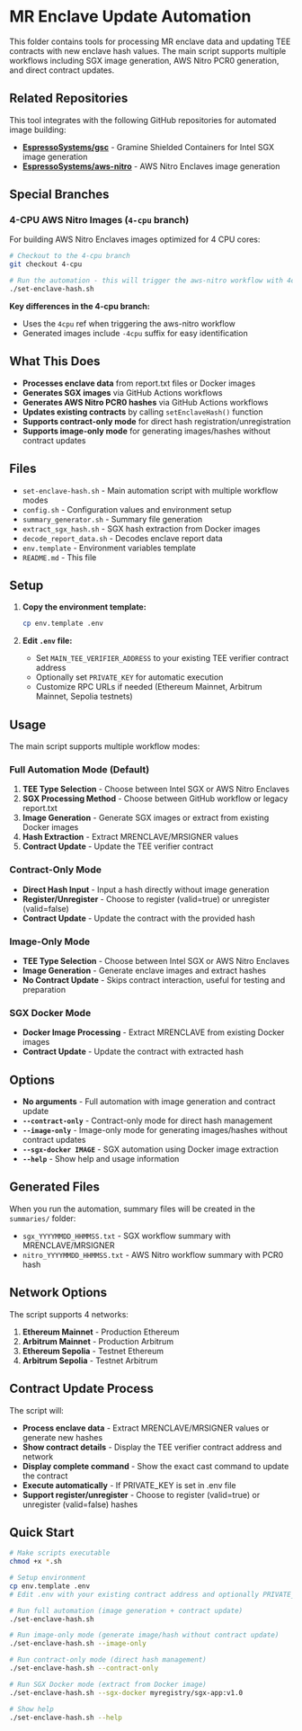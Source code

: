 # MR Enclave Update Automation

This folder contains tools for processing MR enclave data and updating TEE contracts with new enclave hash values. The main script supports multiple workflows including SGX image generation, AWS Nitro PCR0 generation, and direct contract updates.

## Related Repositories

This tool integrates with the following GitHub repositories for automated image building:

- **[EspressoSystems/gsc](https://github.com/EspressoSystems/gsc)** - Gramine Shielded Containers for Intel SGX image generation
- **[EspressoSystems/aws-nitro](https://github.com/EspressoSystems/aws-nitro)** - AWS Nitro Enclaves image generation

## Special Branches

### 4-CPU AWS Nitro Images (`4-cpu` branch)

For building AWS Nitro Enclaves images optimized for 4 CPU cores:

```bash
# Checkout to the 4-cpu branch
git checkout 4-cpu

# Run the automation - this will trigger the aws-nitro workflow with 4cpu configuration
./set-enclave-hash.sh
```

**Key differences in the 4-cpu branch:**
- Uses the `4cpu` ref when triggering the aws-nitro workflow
- Generated images include `-4cpu` suffix for easy identification

## What This Does

- **Processes enclave data** from report.txt files or Docker images
- **Generates SGX images** via GitHub Actions workflows
- **Generates AWS Nitro PCR0 hashes** via GitHub Actions workflows
- **Updates existing contracts** by calling `setEnclaveHash()` function
- **Supports contract-only mode** for direct hash registration/unregistration
- **Supports image-only mode** for generating images/hashes without contract updates

## Files

- `set-enclave-hash.sh` - Main automation script with multiple workflow modes
- `config.sh` - Configuration values and environment setup
- `summary_generator.sh` - Summary file generation
- `extract_sgx_hash.sh` - SGX hash extraction from Docker images
- `decode_report_data.sh` - Decodes enclave report data
- `env.template` - Environment variables template
- `README.md` - This file

## Setup

1. **Copy the environment template:**

   ```bash
   cp env.template .env
   ```

2. **Edit `.env` file:**
   - Set `MAIN_TEE_VERIFIER_ADDRESS` to your existing TEE verifier contract address
   - Optionally set `PRIVATE_KEY` for automatic execution
   - Customize RPC URLs if needed (Ethereum Mainnet, Arbitrum Mainnet, Sepolia testnets)

## Usage

The main script supports multiple workflow modes:

### Full Automation Mode (Default)

1. **TEE Type Selection** - Choose between Intel SGX or AWS Nitro Enclaves
2. **SGX Processing Method** - Choose between GitHub workflow or legacy report.txt
3. **Image Generation** - Generate SGX images or extract from existing Docker images
4. **Hash Extraction** - Extract MRENCLAVE/MRSIGNER values
5. **Contract Update** - Update the TEE verifier contract

### Contract-Only Mode

- **Direct Hash Input** - Input a hash directly without image generation
- **Register/Unregister** - Choose to register (valid=true) or unregister (valid=false)
- **Contract Update** - Update the contract with the provided hash

### Image-Only Mode
- **TEE Type Selection** - Choose between Intel SGX or AWS Nitro Enclaves
- **Image Generation** - Generate enclave images and extract hashes
- **No Contract Update** - Skips contract interaction, useful for testing and preparation

### SGX Docker Mode

- **Docker Image Processing** - Extract MRENCLAVE from existing Docker images
- **Contract Update** - Update the contract with extracted hash

## Options

- **No arguments** - Full automation with image generation and contract update
- **`--contract-only`** - Contract-only mode for direct hash management
- **`--image-only`** - Image-only mode for generating images/hashes without contract updates
- **`--sgx-docker IMAGE`** - SGX automation using Docker image extraction
- **`--help`** - Show help and usage information

## Generated Files

When you run the automation, summary files will be created in the `summaries/` folder:

- `sgx_YYYYMMDD_HHMMSS.txt` - SGX workflow summary with MRENCLAVE/MRSIGNER
- `nitro_YYYYMMDD_HHMMSS.txt` - AWS Nitro workflow summary with PCR0 hash

## Network Options

The script supports 4 networks:

1. **Ethereum Mainnet** - Production Ethereum
2. **Arbitrum Mainnet** - Production Arbitrum
3. **Ethereum Sepolia** - Testnet Ethereum
4. **Arbitrum Sepolia** - Testnet Arbitrum

## Contract Update Process

The script will:

- **Process enclave data** - Extract MRENCLAVE/MRSIGNER values or generate new hashes
- **Show contract details** - Display the TEE verifier contract address and network
- **Display complete command** - Show the exact cast command to update the contract
- **Execute automatically** - If PRIVATE_KEY is set in .env file
- **Support register/unregister** - Choose to register (valid=true) or unregister (valid=false) hashes

## Quick Start

```bash
# Make scripts executable
chmod +x *.sh

# Setup environment
cp env.template .env
# Edit .env with your existing contract address and optionally PRIVATE_KEY

# Run full automation (image generation + contract update)
./set-enclave-hash.sh

# Run image-only mode (generate image/hash without contract update)
./set-enclave-hash.sh --image-only

# Run contract-only mode (direct hash management)
./set-enclave-hash.sh --contract-only

# Run SGX Docker mode (extract from Docker image)
./set-enclave-hash.sh --sgx-docker myregistry/sgx-app:v1.0

# Show help
./set-enclave-hash.sh --help
